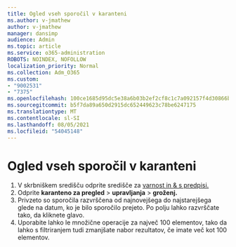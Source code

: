 ```yaml
---
title: Ogled vseh sporočil v karanteni
ms.author: v-jmathew
author: v-jmathew
manager: dansimp
audience: Admin
ms.topic: article
ms.service: o365-administration
ROBOTS: NOINDEX, NOFOLLOW
localization_priority: Normal
ms.collection: Adm_O365
ms.custom:
- "9002531"
- "7375"
ms.openlocfilehash: 100ce1685d95dc5e38a6b03b2ef2cf8c1c7a092157f4d30866b3dd36375ae2f0
ms.sourcegitcommit: b5f7da89a650d2915dc652449623c78be6247175
ms.translationtype: MT
ms.contentlocale: sl-SI
ms.lasthandoff: 08/05/2021
ms.locfileid: "54045148"
---
```

# <a name="view-all-quarantined-messages"></a>Ogled vseh sporočil v karanteni

1. V skrbniškem središču odprite središče za [varnost in & s predpisi.](https://go.microsoft.com/fwlink/p/?linkid=2077143)
2. Odprite **karanteno za pregled**  >  **upravljanja**  >  **groženj.**
3. Privzeto so sporočila razvrščena od najnovejšega do najstarejšega glede na datum, ko je bilo sporočilo prejeto. Po polju lahko razvrščate tako, da kliknete glavo.
4. Uporabite lahko le množične operacije za največ 100 elementov, tako da lahko s filtriranjem tudi zmanjšate nabor rezultatov, če imate več kot 100 elementov.
